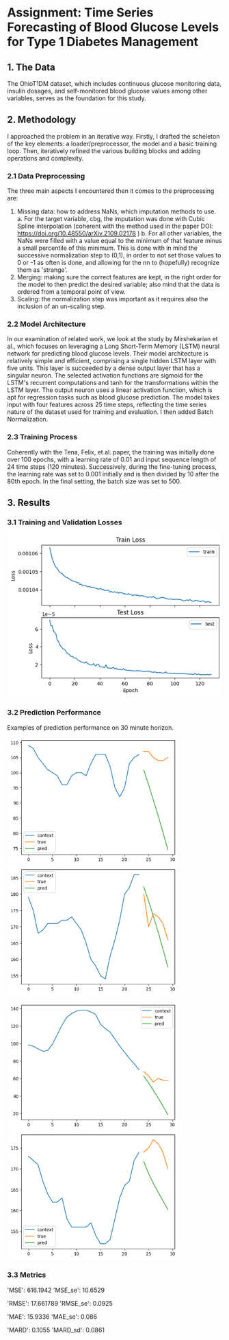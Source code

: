 
# Assignment: Time Series Forecasting of Blood Glucose Levels for Type 1 Diabetes Management
## 1. The Data
The OhioT1DM dataset, which includes continuous glucose monitoring data, insulin dosages, and self-monitored blood glucose values among other variables, serves as the foundation for this study.
## 2. Methodology
I approached the problem in an iterative way. 
Firstly, I drafted the scheleton of the key elements: a loader/preprocessor, the model and a basic training loop.
Then, iteratively refined the various building blocks and adding operations and complexity.

### 2.1 Data Preprocessing
The three main aspects I encountered then it comes to the preprocessing are:
1. Missing data: how to address NaNs, which imputation methods to use.
    a. For the target variable, cbg, the imputation was done with Cubic Spline interpolation (coherent with the method used in the paper DOI: https://doi.org/10.48550/arXiv.2109.02178 )
    b. For all other variables, the NaNs were filled with a value equal to the minimum of that feature minus a small percentile of this minimum. This is done with in mind the successive normalization step to (0,1), in order to not set those values to 0 or -1 as often is done, and allowing for the nn to (hopefully) recognize them as 'strange'.
3. Merging: making sure the correct features are kept, in the right order for the model to then predict the desired variable; also mind that the data is ordered from a temporal point of view.
4. Scaling: the normalization step was important as it requires also the inclusion of an un-scaling step.

### 2.2 Model Architecture
In our examination of related work, we look at the study by Mirshekarian et al., which focuses on leveraging a Long Short-Term Memory (LSTM) neural network for predicting blood glucose levels. Their model architecture is relatively simple and efficient, comprising a single hidden LSTM layer with five units. This layer is succeeded by a dense output layer that has a singular neuron. The selected activation functions are sigmoid for the LSTM's recurrent computations and tanh for the transformations within the LSTM layer. The output neuron uses a linear activation function, which is apt for regression tasks such as blood glucose prediction. The model takes input with four features across 25 time steps, reflecting the time series nature of the dataset used for training and evaluation.
I then added Batch Normalization.

### 2.3 Training Process
Coherently with the Tena, Felix, et al. paper, the training was initially done over 100 epochs, with a learning rate of 0.01 and input sequence length of 24 time steps (120 minutes).
Successively, during the fine-tuning process, the learning rate was set to 0.001 initially and is then divided by 10 after the 80th epoch.
In the final setting, the batch size was set to 500.

## 3. Results
### 3.1 Training and Validation Losses
![Train and Test Loss](/Images/Loss_Final.png "Train and Test Loss")

### 3.2 Prediction Performance
Examples of prediction performance on 30 minute horizon.
<p float="left">
  <img src="/Images/pr1.png" alt="Image 1" width="400" />
  <img src="/Images/pr2.png" alt="Image 2" width="400" /> 
</p>
<p float="left">
  <img src="/Images/pr3.png" alt="Image 3" width="400" />
  <img src="/Images/pr4.png" alt="Image 4" width="400" /> 
</p>

### 3.3 Metrics

'MSE': 616.1942 'MSE_se': 10.6529

'RMSE': 17.661789 'RMSE_se': 0.0925 

'MAE': 15.9336 'MAE_se': 0.086

'MARD': 0.1055 'MARD_sd': 0.0861


